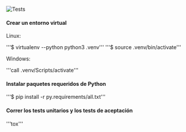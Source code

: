 ![Tests](https://github.com/agustindangelo/ahorcado-tdd/actions/workflows/github-actions.yml/badge.svg)

#### Crear un entorno virtual
Linux:

'''$ virtualenv --python python3 .venv'''
'''$ source .venv/bin/activate'''

Windows:

'''call .venv/Scripts/activate'''

#### Instalar paquetes requeridos de Python
'''$ pip install -r py.requirements/all.txt'''

#### Correr los tests unitarios y los tests de aceptación
'''tox'''

